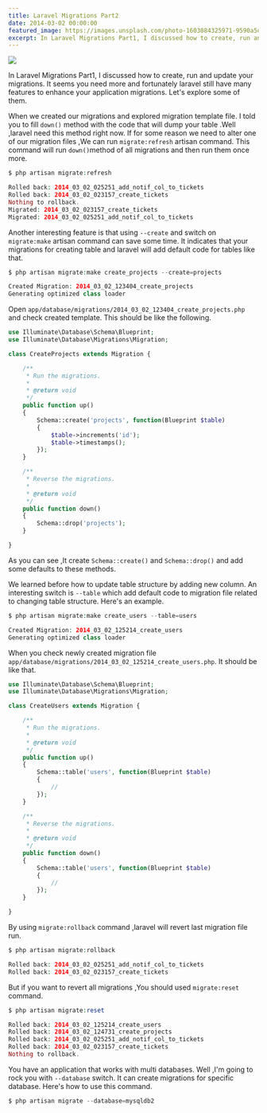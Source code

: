 ```yaml
---
title: Laravel Migrations Part2
date: 2014-03-02 00:00:00
featured_image: https://images.unsplash.com/photo-1603084325971-9590a5e873c6
excerpt: In Laravel Migrations Part1, I discussed how to create, run and update your migrations. It seems you need more and fortunately laravel still have many features to enhance your application migrations. Let's explore some of them.
---
```


![](https://images.unsplash.com/photo-1603084325971-9590a5e873c6)

In Laravel Migrations Part1, I discussed how to create, run and update your migrations. It seems you need more and fortunately laravel still have many features to enhance your application migrations. Let's explore some of them.

When we created our migrations and explored migration template file. I told you to fill `down()` method with the code that will dump your table .Well ,laravel need this method right now. If for some reason we need to alter one of our migration files ,We can run `migrate:refresh` artisan command. This command will run `down()`method of all migrations and then run them once more.

```php
$ php artisan migrate:refresh

Rolled back: 2014_03_02_025251_add_notif_col_to_tickets
Rolled back: 2014_03_02_023157_create_tickets
Nothing to rollback.
Migrated: 2014_03_02_023157_create_tickets
Migrated: 2014_03_02_025251_add_notif_col_to_tickets
```

Another interesting feature is that using `--create` and switch on `migrate:make` artisan command can save some time. It indicates that your migrations for creating table and laravel will add default code for tables like that.

```php
$ php artisan migrate:make create_projects --create=projects

Created Migration: 2014_03_02_123404_create_projects
Generating optimized class loader
```

Open `app/database/migrations/2014_03_02_123404_create_projects.php` and check created template. This should be like the following.

```php
use Illuminate\Database\Schema\Blueprint;
use Illuminate\Database\Migrations\Migration;

class CreateProjects extends Migration {

	/**
	 * Run the migrations.
	 *
	 * @return void
	 */
	public function up()
	{
		Schema::create('projects', function(Blueprint $table)
		{
			$table->increments('id');
			$table->timestamps();
		});
	}

	/**
	 * Reverse the migrations.
	 *
	 * @return void
	 */
	public function down()
	{
		Schema::drop('projects');
	}

}
```

As you can see ,It create `Schema::create()` and `Schema::drop()` and add some defaults to these methods.

We learned before how to update table structure by adding new column. An interesting switch is `--table` which add default code to migration file related to changing table structure. Here's an example.

```php
$ php artisan migrate:make create_users --table=users

Created Migration: 2014_03_02_125214_create_users
Generating optimized class loader
```

When you check newly created migration file `app/database/migrations/2014_03_02_125214_create_users.php`. It should be like that.

```php
use Illuminate\Database\Schema\Blueprint;
use Illuminate\Database\Migrations\Migration;

class CreateUsers extends Migration {

	/**
	 * Run the migrations.
	 *
	 * @return void
	 */
	public function up()
	{
		Schema::table('users', function(Blueprint $table)
		{
			//
		});
	}

	/**
	 * Reverse the migrations.
	 *
	 * @return void
	 */
	public function down()
	{
		Schema::table('users', function(Blueprint $table)
		{
			//
		});
	}

}
```

By using `migrate:rollback` command ,laravel will revert last migration file run.

```php
$ php artisan migrate:rollback

Rolled back: 2014_03_02_025251_add_notif_col_to_tickets
Rolled back: 2014_03_02_023157_create_tickets
```

But if you want to revert all migrations ,You should used `migrate:reset` command.

```php
$ php artisan migrate:reset

Rolled back: 2014_03_02_125214_create_users
Rolled back: 2014_03_02_124731_create_projects
Rolled back: 2014_03_02_025251_add_notif_col_to_tickets
Rolled back: 2014_03_02_023157_create_tickets
Nothing to rollback.
```

You have an application that works with multi databases. Well ,I'm going to rock you with `--database` switch. It can create migrations for specific database. Here's how to use this command.

```php
$ php artisan migrate --database=mysqldb2
```
